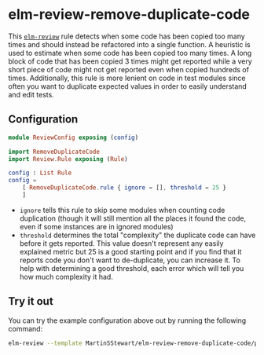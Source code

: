 # elm-review-remove-duplicate-code

This [`elm-review`](https://package.elm-lang.org/packages/jfmengels/elm-review/latest/) rule detects when some code has been copied too many times and should instead be refactored into a single function.
A heuristic is used to estimate when some code has been copied too many times. A long block of code that has been copied 3 times might get reported while a very short piece of code might not get reported even when copied hundreds of times.
Additionally, this rule is more lenient on code in test modules since often you want to duplicate expected values in order to easily understand and edit tests.


## Configuration

```elm
module ReviewConfig exposing (config)

import RemoveDuplicateCode
import Review.Rule exposing (Rule)

config : List Rule
config =
    [ RemoveDuplicateCode.rule { ignore = [], threshold = 25 }
    ]
```

* `ignore` tells this rule to skip some modules when counting code duplication (though it will still mention all the places it found the code, even if some instances are in ignored modules)
* `threshold` determines the total "complexity" the duplicate code can have before it gets reported.
This value doesn't represent any easily explained metric but 25 is a good starting point and if you find that it reports code you don't want to de-duplicate, you can increase it.
To help with determining a good threshold, each error which will tell you how much complexity it had.


## Try it out

You can try the example configuration above out by running the following command:

```bash
elm-review --template MartinSStewart/elm-review-remove-duplicate-code/preview
```
